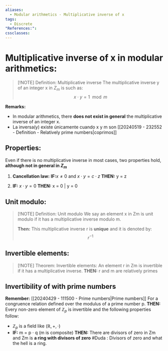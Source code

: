```yaml
---
aliases:
  - Modular arithmetics - Multiplicative inverse of x
tags:
  - Discrete
"References:": 
cssclasses:
---
```

# Multiplicative inverse of x in modular arithmetics: 


> [!NOTE] Definition: Multiplicative inverse 
> The multiplicative inverse y of an integer x in $Z_m$ is such as: 
> $$
> x \cdot y = 1 \mod m
> $$ 
> 

**Remarks:**
+ In modular arithmetics, there **does not exist in general** the multiplicative inverse of an integer x.
+ La inversa(y) existe únicamente cuando x y m son [[20240519 - 232552 - Definition - Relatively prime numbers|coprimos]]
## Properties:
Even if there is no multiplicative inverse in most cases, two properties hold, **although not in general in $Z_m$**

1. **Cancellation law:** 
	**IF:**$x \not = 0$ and $x\cdot y = c \cdot z$ **THEN:** y = z
		
2. **IF:** $x\cdot y = 0$ **THEN:** x = 0 | y = 0

## Unit modulo:

> [!NOTE] Definition: Unit modulo
>  We say an element x in Zm is unit modulo if it has a multiplicative inverse modulo m.
>  
>  **Then:** This multiplicative inverse r is **unique** and it is denoted by: 
>  $$
>  r^{-1}
>  $$


## Invertible elements: 

> [!NOTE] Theorem: Invertible elements:
> An element r in Zm is invertible if it has a multiplicative inverse. **THEN:** r and m are relatively primes

## Invertibility of with prime numbers
**Remember:** [[20240429 - 111500 - Prime numbers|Prime numbers]]
For a congruence relation defined over the modulus of a prime number p. **THEN:** Every non-zero element of $\mathbb{Z}_p$ is invertible and the following properties follow: 
+ $\mathbb{Z}_p$ is a field like $(\mathbb{R}, + ,\cdot)$
+ **IF:** m = p $\cdot$ q (m is composite) **THEN:** There are divisors of zero in Zm and Zm is **a ring with divisors of zero** 
 #Duda : Divisors of zero and what the hell is a ring.
